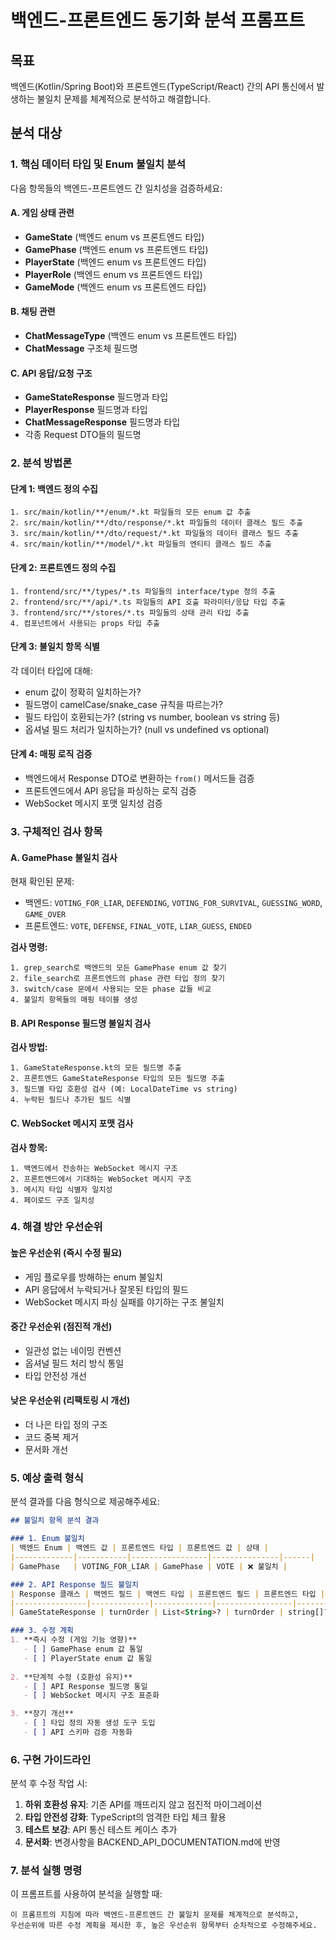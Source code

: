 # 백엔드-프론트엔드 동기화 분석 프롬프트

## 목표
백엔드(Kotlin/Spring Boot)와 프론트엔드(TypeScript/React) 간의 API 통신에서 발생하는 불일치 문제를 체계적으로 분석하고 해결합니다.

## 분석 대상

### 1. 핵심 데이터 타입 및 Enum 불일치 분석
다음 항목들의 백엔드-프론트엔드 간 일치성을 검증하세요:

#### A. 게임 상태 관련
- **GameState** (백엔드 enum vs 프론트엔드 타입)
- **GamePhase** (백엔드 enum vs 프론트엔드 타입)  
- **PlayerState** (백엔드 enum vs 프론트엔드 타입)
- **PlayerRole** (백엔드 enum vs 프론트엔드 타입)
- **GameMode** (백엔드 enum vs 프론트엔드 타입)

#### B. 채팅 관련
- **ChatMessageType** (백엔드 enum vs 프론트엔드 타입)
- **ChatMessage** 구조체 필드명

#### C. API 응답/요청 구조
- **GameStateResponse** 필드명과 타입
- **PlayerResponse** 필드명과 타입
- **ChatMessageResponse** 필드명과 타입
- 각종 Request DTO들의 필드명

### 2. 분석 방법론

#### 단계 1: 백엔드 정의 수집
```
1. src/main/kotlin/**/enum/*.kt 파일들의 모든 enum 값 추출
2. src/main/kotlin/**/dto/response/*.kt 파일들의 데이터 클래스 필드 추출  
3. src/main/kotlin/**/dto/request/*.kt 파일들의 데이터 클래스 필드 추출
4. src/main/kotlin/**/model/*.kt 파일들의 엔티티 클래스 필드 추출
```

#### 단계 2: 프론트엔드 정의 수집
```
1. frontend/src/**/types/*.ts 파일들의 interface/type 정의 추출
2. frontend/src/**/api/*.ts 파일들의 API 호출 파라미터/응답 타입 추출
3. frontend/src/**/stores/*.ts 파일들의 상태 관리 타입 추출
4. 컴포넌트에서 사용되는 props 타입 추출
```

#### 단계 3: 불일치 항목 식별
각 데이터 타입에 대해:
- enum 값이 정확히 일치하는가?
- 필드명이 camelCase/snake_case 규칙을 따르는가?
- 필드 타입이 호환되는가? (string vs number, boolean vs string 등)
- 옵셔널 필드 처리가 일치하는가? (null vs undefined vs optional)

#### 단계 4: 매핑 로직 검증
- 백엔드에서 Response DTO로 변환하는 `from()` 메서드들 검증
- 프론트엔드에서 API 응답을 파싱하는 로직 검증
- WebSocket 메시지 포맷 일치성 검증

### 3. 구체적인 검사 항목

#### A. GamePhase 불일치 검사
현재 확인된 문제:
- 백엔드: `VOTING_FOR_LIAR`, `DEFENDING`, `VOTING_FOR_SURVIVAL`, `GUESSING_WORD`, `GAME_OVER`
- 프론트엔드: `VOTE`, `DEFENSE`, `FINAL_VOTE`, `LIAR_GUESS`, `ENDED`

**검사 명령:**
```
1. grep_search로 백엔드의 모든 GamePhase enum 값 찾기
2. file_search로 프론트엔드의 phase 관련 타입 정의 찾기
3. switch/case 문에서 사용되는 모든 phase 값들 비교
4. 불일치 항목들의 매핑 테이블 생성
```

#### B. API Response 필드명 불일치 검사
**검사 방법:**
```
1. GameStateResponse.kt의 모든 필드명 추출
2. 프론트엔드 GameStateResponse 타입의 모든 필드명 추출  
3. 필드별 타입 호환성 검사 (예: LocalDateTime vs string)
4. 누락된 필드나 추가된 필드 식별
```

#### C. WebSocket 메시지 포맷 검사
**검사 항목:**
```
1. 백엔드에서 전송하는 WebSocket 메시지 구조
2. 프론트엔드에서 기대하는 WebSocket 메시지 구조
3. 메시지 타입 식별자 일치성
4. 페이로드 구조 일치성
```

### 4. 해결 방안 우선순위

#### 높은 우선순위 (즉시 수정 필요)
- 게임 플로우를 방해하는 enum 불일치
- API 응답에서 누락되거나 잘못된 타입의 필드
- WebSocket 메시지 파싱 실패를 야기하는 구조 불일치

#### 중간 우선순위 (점진적 개선)
- 일관성 없는 네이밍 컨벤션
- 옵셔널 필드 처리 방식 통일
- 타입 안전성 개선

#### 낮은 우선순위 (리팩토링 시 개선)
- 더 나은 타입 정의 구조
- 코드 중복 제거
- 문서화 개선

### 5. 예상 출력 형식

분석 결과를 다음 형식으로 제공해주세요:

```markdown
## 불일치 항목 분석 결과

### 1. Enum 불일치
| 백엔드 Enum | 백엔드 값 | 프론트엔드 타입 | 프론트엔드 값 | 상태 |
|-------------|-----------|-----------------|---------------|------|
| GamePhase   | VOTING_FOR_LIAR | GamePhase | VOTE | ❌ 불일치 |

### 2. API Response 필드 불일치  
| Response 클래스 | 백엔드 필드 | 백엔드 타입 | 프론트엔드 필드 | 프론트엔드 타입 | 상태 |
|----------------|-------------|-------------|-----------------|-----------------|------|
| GameStateResponse | turnOrder | List<String>? | turnOrder | string[]? | ✅ 일치 |

### 3. 수정 계획
1. **즉시 수정 (게임 기능 영향)**
   - [ ] GamePhase enum 값 통일
   - [ ] PlayerState enum 값 통일
   
2. **단계적 수정 (호환성 유지)**
   - [ ] API Response 필드명 통일
   - [ ] WebSocket 메시지 구조 표준화

3. **장기 개선**
   - [ ] 타입 정의 자동 생성 도구 도입
   - [ ] API 스키마 검증 자동화
```

### 6. 구현 가이드라인

분석 후 수정 작업 시:
1. **하위 호환성 유지**: 기존 API를 깨뜨리지 않고 점진적 마이그레이션
2. **타입 안전성 강화**: TypeScript의 엄격한 타입 체크 활용
3. **테스트 보강**: API 통신 테스트 케이스 추가
4. **문서화**: 변경사항을 BACKEND_API_DOCUMENTATION.md에 반영

### 7. 분석 실행 명령

이 프롬프트를 사용하여 분석을 실행할 때:
```
이 프롬프트의 지침에 따라 백엔드-프론트엔드 간 불일치 문제를 체계적으로 분석하고, 
우선순위에 따른 수정 계획을 제시한 후, 높은 우선순위 항목부터 순차적으로 수정해주세요.
```

